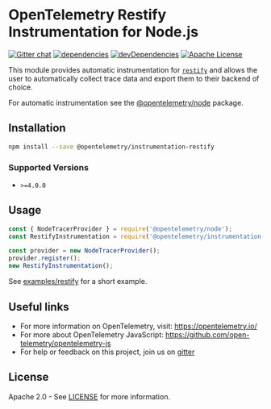 # OpenTelemetry Restify Instrumentation for Node.js

[![Gitter chat][gitter-image]][gitter-url]
[![dependencies][dependencies-image]][dependencies-url]
[![devDependencies][devDependencies-image]][devDependencies-url]
[![Apache License][license-image]][license-image]

This module provides automatic instrumentation for [`restify`](https://github.com/restify/node-restify) and allows the user to automatically collect trace data and export them to their backend of choice.

For automatic instrumentation see the
[@opentelemetry/node](https://github.com/open-telemetry/opentelemetry-js/tree/main/packages/opentelemetry-node) package.

## Installation

```bash
npm install --save @opentelemetry/instrumentation-restify
```
### Supported Versions
 - `>=4.0.0`

## Usage

```js
const { NodeTracerProvider } = require('@opentelemetry/node');
const RestifyInstrumentation = require('@opentelemetry/instrumentation-restify');

const provider = new NodeTracerProvider();
provider.register();
new RestifyInstrumentation();
```

See [examples/restify](https://github.com/open-telemetry/opentelemetry-js-contrib/tree/main/examples/restify) for a short example.

## Useful links
- For more information on OpenTelemetry, visit: <https://opentelemetry.io/>
- For more about OpenTelemetry JavaScript: <https://github.com/open-telemetry/opentelemetry-js>
- For help or feedback on this project, join us on [gitter][gitter-url]

## License

Apache 2.0 - See [LICENSE][license-url] for more information.

[gitter-image]: https://badges.gitter.im/open-telemetry/opentelemetry-js.svg
[gitter-url]: https://gitter.im/open-telemetry/opentelemetry-node?utm_source=badge&utm_medium=badge&utm_campaign=pr-badge&utm_content=badge
[license-url]: https://github.com/open-telemetry/opentelemetry-js-contrib/blob/main/LICENSE
[license-image]: https://img.shields.io/badge/license-Apache_2.0-green.svg?style=flat
[dependencies-image]: https://david-dm.org/open-telemetry/opentelemetry-js-contrib/status.svg?path=packages/opentelemetry-instrumentation-restify
[dependencies-url]: https://david-dm.org/open-telemetry/opentelemetry-js-contrib?path=packages%2Fopentelemetry-instrumentation-restify
[devDependencies-image]: https://david-dm.org/open-telemetry/opentelemetry-js-contrib/dev-status.svg?path=packages/opentelemetry-instrumentation-restify
[devDependencies-url]: https://david-dm.org/open-telemetry/opentelemetry-js-contrib?path=packages%2Fopentelemetry-instrumentation-restify&type=dev
